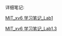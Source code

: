 详细笔记:

[MIT_xv6 学习笔记_Lab1](https://www.cnblogs.com/wevolf/p/12453764.html)

[MIT_xv6 学习笔记_Lab1.3](https://www.cnblogs.com/wevolf/p/12518492.html) 

